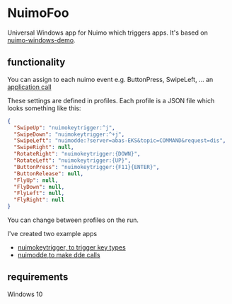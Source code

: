 # NuimoFoo

Universal Windows app for Nuimo which triggers apps. It's based on [nuimo-windows-demo](https://github.com/getsenic/nuimo-windows-demo).

## functionality
You can assign to each nuimo event e.g. ButtonPress, SwipeLeft, ... an  [application call](https://docs.microsoft.com/de-de/windows/uwp/launch-resume/launch-default-app)

These settings are defined in profiles. Each profile is a JSON file which looks something like this:
```json
{
  "SwipeUp": "nuimokeytrigger:^j",
  "SwipeDown": "nuimokeytrigger:^+j",
  "SwipeLeft": "nuimodde:?server=abas-EKS&topic=COMMAND&request=dis",
  "SwipeRight": null,
  "RotateRight": "nuimokeytrigger:{DOWN}",
  "RotateLeft": "nuimokeytrigger:{UP}",
  "ButtonPress": "nuimokeytrigger:{F11}{ENTER}",
  "ButtonRelease": null,
  "FlyUp": null,
  "FlyDown": null,
  "FlyLeft": null,
  "FlyRight": null
}
```

You can change between profiles on the run.

I've created two example apps
- [nuimokeytrigger, to trigger key types](https://github.com/mrothenbuecher/NuimoKeytrigger)
- [nuimodde,to make dde calls](https://github.com/mrothenbuecher/nuimodde)

## requirements
 Windows 10
